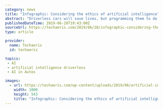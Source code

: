 ```yaml
---
category: news
title: "Infographic: Considering the ethics of artificial intelligence"
abstract: "Driverless cars will save lives, but programming them to do so could slow their adoption and cost many more lives. Furthermore, Amazon is dabbling in artificial intelligence with Rekognition."
publishedDateTime: 2019-06-28T19:43:00Z
sourceUrl: https://techaeris.com/2019/06/28/infographic-considering-the-ethics-of-artificial-intelligence/
type: article

provider:
  name: Techaeris
  id: techaeris

topics:
 - AI
 - artificial intelligence driverless
 - AI in Autos

images:
  - url: https://techaeris.com/wp-content/uploads/2019/06/artificial-intelligence-1000x543.jpg
    width: 1000
    height: 543
    title: "Infographic: Considering the ethics of artificial intelligence"
---
```

